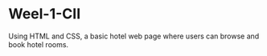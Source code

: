 # Weel-1-CII

Using HTML and CSS, a basic hotel web page where users can browse and book hotel rooms. 
